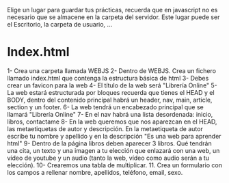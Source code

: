 Elige un lugar para guardar tus prácticas, recuerda que en javascript no es necesario que se almacene en la carpeta del servidor. Este lugar puede ser el Escritorio, la carpeta de usuario, ...
# Index.html 
1- Crea una carpeta llamada WEBJS
2- Dentro de WEBJS. Crea un fichero llamado index.html que contenga la estructura básica de html
3- Debes crear un favicon para la web
4- El título de la web será "Librería Online"
5- La web estará estructurada por bloques recuerda que tienes el HEAD y el BODY, dentro del contenido principal habrá un header, nav, main, article, section y un footer.
6- La web tendrá un encabezado principal que se llamará "Librería Online"
7- En el nav habrá una lista desordenada: inicio, libros, contactame
8- En la web queremos que nos aparezcan en el HEAD, las metaetiquetas de autor y descripción. En la metaetiqueta de autor escribe tu nombre y apellido y en la descripción "Es una web para aprender html"
9- Dentro de la página libros deben aparecer 3 libros. Qué tendrán una cita, un texto y una imagen a tu elección que enlazará con una web, un vídeo de youtube y un audio (tanto la web, vídeo como audio serán a tu elección).
10- Crearemos una tabla de multiplicar.
11. Crea un formulario con los campos a rellenar nombre, apellidos, teléfono, email, sexo.


